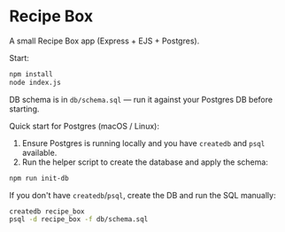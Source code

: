 # Recipe Box

A small Recipe Box app (Express + EJS + Postgres).

Start:

```bash
npm install
node index.js
```

DB schema is in `db/schema.sql` — run it against your Postgres DB before starting.

Quick start for Postgres (macOS / Linux):

1. Ensure Postgres is running locally and you have `createdb` and `psql` available.
2. Run the helper script to create the database and apply the schema:

```bash
npm run init-db
```

If you don't have `createdb`/`psql`, create the DB and run the SQL manually:

```bash
createdb recipe_box
psql -d recipe_box -f db/schema.sql
```
